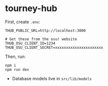 tourney-hub
===

First, create `.env`:

```
THUB_PUBLIC_URL=http://localhost:3000

# Get these from the osu! website
THUB_OSU_CLIENT_ID=1234
THUB_OSU_CLIENT_SECRET=xxxxxxxxxxxxxxxxxxxxxx
```

Then, run:

```
npm i
npm run dev
```

- Database models live in `src/lib/models`

